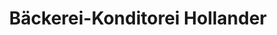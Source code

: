 ---
title: "Bäckerei-Konditorei Hollander"
url: /klosterneuburg/baeckerei-konditorei-hollander/
shop: Konditorei
---